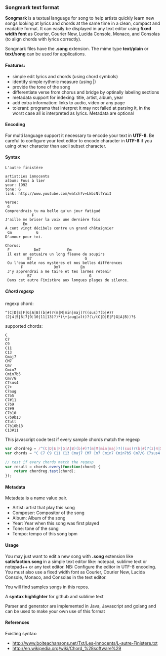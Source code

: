 ### Songmark text format

**Songmark** is a textual language for song to help artists quickly learn new songs looking at lyrics and chords at the same time in a clean, compact and readable format. It can easily be displayed in any text editor using **fixed width font** as Courier, Courier New, Lucida Console, Monaco, and Consolas (to align chords with lyrics correctly).

Songmark files have the **.song** extension. The mime type **text/plain** or **text/song** can be used for applications.

#### Features:
 - simple edit lyrics and chords (using chord symbols)
 - identify simple rythmic measure (using |)
 - provide the tone of the song
 - differentiate verse from chorus and bridge by optinally labeling sections 
 - metadata support for indexing: title, artist, album, year
 - add extra information: links to audio, video or any page
 - tolerant: programs that interpret it may not failed at parsing it, in the worst case all is interpreted as lyrics. Metadata are optional

#### Encoding
For multi language support it necessary to encode your text in **UTF-8**. 
Be careful to configure your text editor to encode character in **UTF-8** if you using other character than ascii subset character.

#### Syntax

```
L'autre finistère

artist:Les innocents
album: Fous à lier
year: 1992
tone: G
link: http://www.youtube.com/watch?v=LkbzNlfYuiI

Verse:
 G 
Comprendrais tu ma belle qu'un jour fatigué
            F 
J'aille me briser la voix une dernière fois
        Em 
À cent vingt décibels contre un grand châtaignier
 Cm           G 
D'amour pour toi.

Chorus:
 F           Dm7            Em 
 Il est un estuaire un long fleuve de soupirs
          B7                        G 
 Ou l'eau mêle nos mystères et nos belles différences
       F              Dm7         Em 
 J'y apprendrai a me taire et tes larmes retenir
          B7                          G 
 Dans cet autre Finistère aux longues plages de silence.
```

##### Chord regexp

regexp chord:
```
^(C|D|E|F|G|A|B)(b|#)?(m|M|min|maj)?((sus)?(b|#)?(2|4|5|6|7|9|10|11|13)?)*(\+|aug|alt)?(\/(C|D|E|F|G|A|B))?$
```
supported chords:

```
C
C7
C9
C11
C13
Cmaj7 
CM7
Cm7	
Cmin7
Cmin7b5	
Cm7/G		
C7sus4			
C7+ 	
C7aug
C7b5		
C7#11		
C7b9		
C7#9		
C7b10
C7b9b13	
C7alt		
C7b10b13
C13#11
```

This javascript code test if every sample chords match the regexp
```javascript
var chordreg = /^(C|D|E|F|G|A|B)(b|#)?(m|M|min|maj)?((sus)?(b|#)?(2|4|5|6|7|9|10|11|13)?)*(\+|aug|alt)?(\/(C|D|E|F|G|A|B))?$/;
var chords = "C C7 C9 C11 C13 Cmaj7 CM7 Cm7 Cmin7 Cmin7b5 Cm7/G C7sus4 C7+ C7aug C7b5 C7#11 C7b9 C7#9 C7b10 C7b9b13 C7alt C7b10b13 C13#11".split(" ");

// test if every chords match the regexp
var result = chords.every(function(chord) {
    return chordreg.test(chord);
});
```
#### Metadata
Metadata is a name value pair. 
 - Artist: artist that play this song
 - Composer: Compositor of the song
 - Album: Album of the song
 - Year: Year when this song was first played
 - Tone: tone of the song
 - Tempo: tempo of this song bpm

#### Usage
You may just want to edit a new song with **.song** extension like **satisfaction.song** in a simple text editor like: notepad, sublime text or notepad++ or any text editor. NB: Configure the editor in UTF-8 encoding. You must also use a fixed width font as Courier, Courier New, Lucida Console, Monaco, and Consolas in the text editor. 

You will find samples songs in this repos.

A **syntax highlighter** for github and sublime text

Parser and generator are implemented in Java, Javascript and golang and can be used to make your own use of this format

#### References
Existing syntax:
 - http://www.boiteachansons.net/Txt/Les-Innocents/L-autre-Finistere.txt
 - http://en.wikipedia.org/wiki/Chord_%28software%29
 
